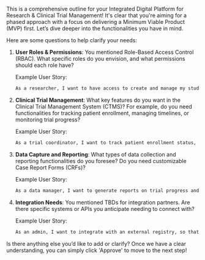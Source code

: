 This is a comprehensive outline for your Integrated Digital Platform for Research & Clinical Trial Management! It's clear that you're aiming for a phased approach with a focus on delivering a Minimum Viable Product (MVP) first. Let’s dive deeper into the functionalities you have in mind. 

Here are some questions to help clarify your needs:

1. **User Roles & Permissions**: You mentioned Role-Based Access Control (RBAC). What specific roles do you envision, and what permissions should each role have?

   Example User Story:  
   ```markdown
   As a researcher, I want to have access to create and manage my studies, so that I can efficiently conduct my research.
   ```

2. **Clinical Trial Management**: What key features do you want in the Clinical Trial Management System (CTMS)? For example, do you need functionalities for tracking patient enrollment, managing timelines, or monitoring trial progress?

   Example User Story:  
   ```markdown
   As a trial coordinator, I want to track patient enrollment status, so that I can ensure we meet our recruitment goals.
   ```

3. **Data Capture and Reporting**: What types of data collection and reporting functionalities do you foresee? Do you need customizable Case Report Forms (CRFs)?

   Example User Story:  
   ```markdown
   As a data manager, I want to generate reports on trial progress and patient outcomes, so that I can analyze the effectiveness of the trial.
   ```

4. **Integration Needs**: You mentioned TBDs for integration partners. Are there specific systems or APIs you anticipate needing to connect with?

   Example User Story:  
   ```markdown
   As an admin, I want to integrate with an external registry, so that I can automate data imports for my trials.
   ```

Is there anything else you’d like to add or clarify? Once we have a clear understanding, you can simply click 'Approve' to move to the next step!